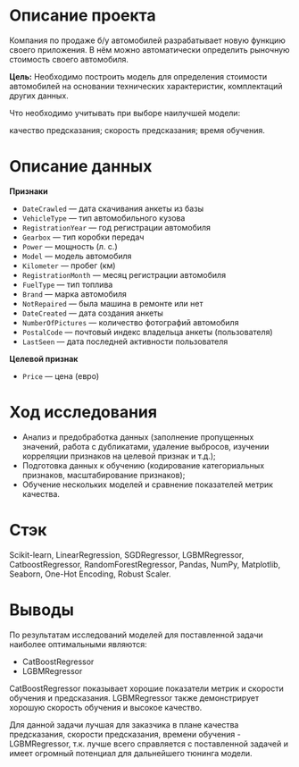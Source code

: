 # Описание проекта

Компания по продаже б/у автомобилей разрабатывает новую функцию своего приложения. В нём можно автоматически определить рыночную стоимость своего автомобиля.

**Цель:** Необходимо построить модель для определения стоимости автомобилей на основании технических характеристик, комплектаций других данных.

Что необходимо учитывать при выборе наилучшей модели:

качество предсказания;
скорость предсказания;
время обучения.

# Описание данных

**Признаки**

- `DateCrawled` — дата скачивания анкеты из базы
- `VehicleType` — тип автомобильного кузова
- `RegistrationYear` — год регистрации автомобиля
- `Gearbox` — тип коробки передач
- `Power` — мощность (л. с.)
- `Model` — модель автомобиля
- `Kilometer` — пробег (км)
- `RegistrationMonth` — месяц регистрации автомобиля
- `FuelType` — тип топлива
- `Brand` — марка автомобиля
- `NotRepaired` — была машина в ремонте или нет
- `DateCreated` — дата создания анкеты
- `NumberOfPictures` — количество фотографий автомобиля
- `PostalCode` — почтовый индекс владельца анкеты (пользователя)
- `LastSeen` — дата последней активности пользователя

**Целевой признак**

- `Price` — цена (евро)

# Ход исследования

- Анализ и предобработка данных (заполнение пропущенных значений, работа с дубликатами, удаление выбросов, изучении корреляции признаков на целевой признак и т.д.);
- Подготовка данных к обучению (кодирование категориальных признаков, масштабирование признаков);
- Обучение нескольких моделей и сравнение показателей метрик качества.

# Стэк
Scikit-learn, LinearRegression, SGDRegressor, LGBMRegressor, CatboostRegressor, RandomForestRegressor, Pandas, NumPy, Matplotlib, Seaborn, One-Hot Encoding, Robust Scaler.

# Выводы

По результатам исследований моделей для поставленной задачи наиболее оптимальными являются:

- CatBoostRegressor
- LGBMRegressor

CatBoostRegressor показывает хорошие показатели метрик и скорости обучения и предсказания.
LGBMRegressor также демонстрирует хорошую скорость обучения и высокое качество.

Для данной задачи лучшая для заказчика в плане качества предсказания, скорости предсказания, времени обучения - LGBMRegressor,
т.к. лучше всего справляется с поставленной задачей и имеет огромный потенциал для дальнейшего тюнинга модели.
